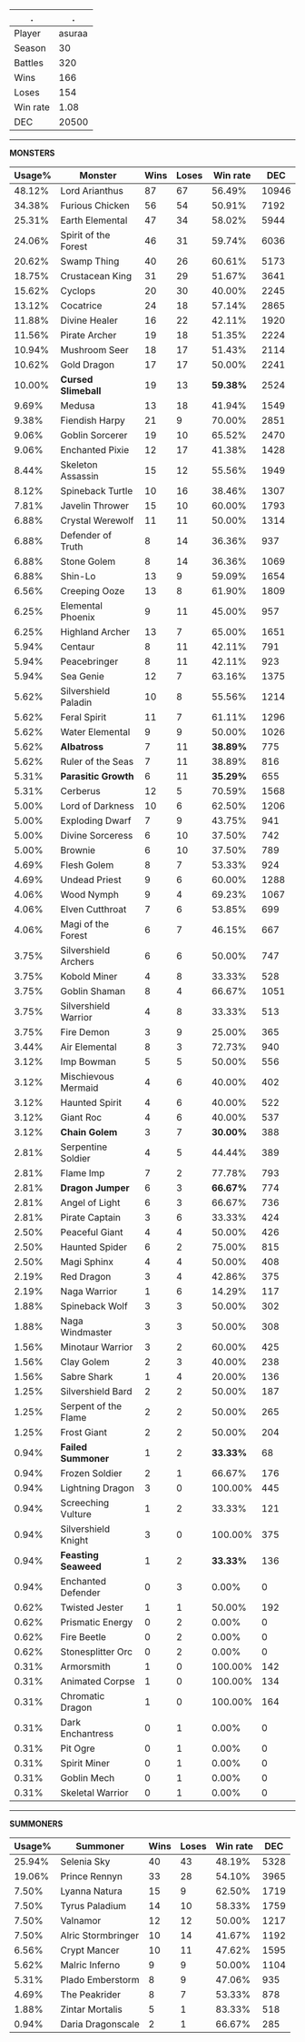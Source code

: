 .|.
|-|-
Player|asuraa
Season|30
Battles|320
Wins|166
Loses|154
Win rate|1.08
DEC|20500

---
**MONSTERS**

Usage%|Monster|Wins|Loses|Win rate|DEC|
-|-|-|-|-|-|
48.12%|Lord Arianthus|87|67|56.49%|10946|
34.38%|Furious Chicken|56|54|50.91%|7192|
25.31%|Earth Elemental|47|34|58.02%|5944|
24.06%|Spirit of the Forest|46|31|59.74%|6036|
20.62%|Swamp Thing|40|26|60.61%|5173|
18.75%|Crustacean King|31|29|51.67%|3641|
15.62%|Cyclops|20|30|40.00%|2245|
13.12%|Cocatrice|24|18|57.14%|2865|
11.88%|Divine Healer|16|22|42.11%|1920|
11.56%|Pirate Archer|19|18|51.35%|2224|
10.94%|Mushroom Seer|18|17|51.43%|2114|
10.62%|Gold Dragon|17|17|50.00%|2241|
10.00%|**Cursed Slimeball**|19|13|**59.38%**|2524|
9.69%|Medusa|13|18|41.94%|1549|
9.38%|Fiendish Harpy|21|9|70.00%|2851|
9.06%|Goblin Sorcerer|19|10|65.52%|2470|
9.06%|Enchanted Pixie|12|17|41.38%|1428|
8.44%|Skeleton Assassin|15|12|55.56%|1949|
8.12%|Spineback Turtle|10|16|38.46%|1307|
7.81%|Javelin Thrower|15|10|60.00%|1793|
6.88%|Crystal Werewolf|11|11|50.00%|1314|
6.88%|Defender of Truth|8|14|36.36%|937|
6.88%|Stone Golem|8|14|36.36%|1069|
6.88%|Shin-Lo|13|9|59.09%|1654|
6.56%|Creeping Ooze|13|8|61.90%|1809|
6.25%|Elemental Phoenix|9|11|45.00%|957|
6.25%|Highland Archer|13|7|65.00%|1651|
5.94%|Centaur|8|11|42.11%|791|
5.94%|Peacebringer|8|11|42.11%|923|
5.94%|Sea Genie|12|7|63.16%|1375|
5.62%|Silvershield Paladin|10|8|55.56%|1214|
5.62%|Feral Spirit|11|7|61.11%|1296|
5.62%|Water Elemental|9|9|50.00%|1026|
5.62%|**Albatross**|7|11|**38.89%**|775|
5.62%|Ruler of the Seas|7|11|38.89%|816|
5.31%|**Parasitic Growth**|6|11|**35.29%**|655|
5.31%|Cerberus|12|5|70.59%|1568|
5.00%|Lord of Darkness|10|6|62.50%|1206|
5.00%|Exploding Dwarf|7|9|43.75%|941|
5.00%|Divine Sorceress|6|10|37.50%|742|
5.00%|Brownie|6|10|37.50%|789|
4.69%|Flesh Golem|8|7|53.33%|924|
4.69%|Undead Priest|9|6|60.00%|1288|
4.06%|Wood Nymph|9|4|69.23%|1067|
4.06%|Elven Cutthroat|7|6|53.85%|699|
4.06%|Magi of the Forest|6|7|46.15%|667|
3.75%|Silvershield Archers|6|6|50.00%|747|
3.75%|Kobold Miner|4|8|33.33%|528|
3.75%|Goblin Shaman|8|4|66.67%|1051|
3.75%|Silvershield Warrior|4|8|33.33%|513|
3.75%|Fire Demon|3|9|25.00%|365|
3.44%|Air Elemental|8|3|72.73%|940|
3.12%|Imp Bowman|5|5|50.00%|556|
3.12%|Mischievous Mermaid|4|6|40.00%|402|
3.12%|Haunted Spirit|4|6|40.00%|522|
3.12%|Giant Roc|4|6|40.00%|537|
3.12%|**Chain Golem**|3|7|**30.00%**|388|
2.81%|Serpentine Soldier|4|5|44.44%|389|
2.81%|Flame Imp|7|2|77.78%|793|
2.81%|**Dragon Jumper**|6|3|**66.67%**|774|
2.81%|Angel of Light|6|3|66.67%|736|
2.81%|Pirate Captain|3|6|33.33%|424|
2.50%|Peaceful Giant|4|4|50.00%|426|
2.50%|Haunted Spider|6|2|75.00%|815|
2.50%|Magi Sphinx|4|4|50.00%|408|
2.19%|Red Dragon|3|4|42.86%|375|
2.19%|Naga Warrior|1|6|14.29%|117|
1.88%|Spineback Wolf|3|3|50.00%|302|
1.88%|Naga Windmaster|3|3|50.00%|308|
1.56%|Minotaur Warrior|3|2|60.00%|425|
1.56%|Clay Golem|2|3|40.00%|238|
1.56%|Sabre Shark|1|4|20.00%|136|
1.25%|Silvershield Bard|2|2|50.00%|187|
1.25%|Serpent of the Flame|2|2|50.00%|265|
1.25%|Frost Giant|2|2|50.00%|204|
0.94%|**Failed Summoner**|1|2|**33.33%**|68|
0.94%|Frozen Soldier|2|1|66.67%|176|
0.94%|Lightning Dragon|3|0|100.00%|445|
0.94%|Screeching Vulture|1|2|33.33%|121|
0.94%|Silvershield Knight|3|0|100.00%|375|
0.94%|**Feasting Seaweed**|1|2|**33.33%**|136|
0.94%|Enchanted Defender|0|3|0.00%|0|
0.62%|Twisted Jester|1|1|50.00%|192|
0.62%|Prismatic Energy|0|2|0.00%|0|
0.62%|Fire Beetle|0|2|0.00%|0|
0.62%|Stonesplitter Orc|0|2|0.00%|0|
0.31%|Armorsmith|1|0|100.00%|142|
0.31%|Animated Corpse|1|0|100.00%|134|
0.31%|Chromatic Dragon|1|0|100.00%|164|
0.31%|Dark Enchantress|0|1|0.00%|0|
0.31%|Pit Ogre|0|1|0.00%|0|
0.31%|Spirit Miner|0|1|0.00%|0|
0.31%|Goblin Mech|0|1|0.00%|0|
0.31%|Skeletal Warrior|0|1|0.00%|0|

---
**SUMMONERS**

Usage%|Summoner|Wins|Loses|Win rate|DEC|
-|-|-|-|-|-|
25.94%|Selenia Sky|40|43|48.19%|5328|
19.06%|Prince Rennyn|33|28|54.10%|3965|
7.50%|Lyanna Natura|15|9|62.50%|1719|
7.50%|Tyrus Paladium|14|10|58.33%|1759|
7.50%|Valnamor|12|12|50.00%|1217|
7.50%|Alric Stormbringer|10|14|41.67%|1192|
6.56%|Crypt Mancer|10|11|47.62%|1595|
5.62%|Malric Inferno|9|9|50.00%|1104|
5.31%|Plado Emberstorm|8|9|47.06%|935|
4.69%|The Peakrider|8|7|53.33%|878|
1.88%|Zintar Mortalis|5|1|83.33%|518|
0.94%|Daria Dragonscale|2|1|66.67%|285|
